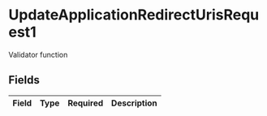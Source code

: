 # UpdateApplicationRedirectUrisRequest1

Validator function


## Fields

| Field       | Type        | Required    | Description |
| ----------- | ----------- | ----------- | ----------- |